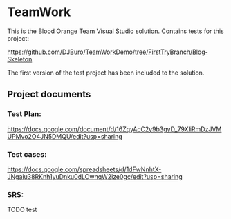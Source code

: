 # TeamWork
This is the Blood Orange Team  Visual Studio solution.
Contains tests for this project:

https://github.com/DJBuro/TeamWorkDemo/tree/FirstTryBranch/Blog-Skeleton

The first version of the test project has been included to the solution.

## Project documents
### Test Plan:
https://docs.google.com/document/d/16ZqyAcC2y9b3gyD_79XIiRmDzJVMUPMvo2O4JN5DMQU/edit?usp=sharing

### Test cases:
https://docs.google.com/spreadsheets/d/1dFwNnhtX-JNgaiu38RKnh1yuDnku0dLOwnqW2ize0gc/edit?usp=sharing

### SRS:
TODO test



